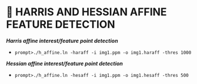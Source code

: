 :beginner: **HARRIS AND HESSIAN AFFINE FEATURE DETECTION**
===

**_Harris affine interest/feature point detection_**
- ``` prompt>./h_affine.ln -haraff -i img1.ppm -o img1.haraff -thres 1000 ```

**_Hessian affine interest/feature point detection_**
- ``` prompt>./h_affine.ln -hesaff -i img1.ppm -o img1.hesaff -thres 500 ```


